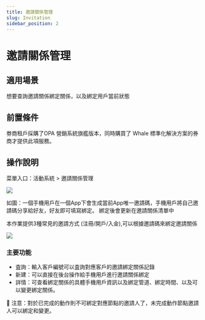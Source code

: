 ```yaml
---
title: 邀請關係管理
slug: Invitation
sidebar_position: 2
---
```



# 邀請關係管理

## 適用場景

想要查詢邀請關係綁定關係，以及綁定用戶當前狀態

## 前置條件

劵商租戶採購了OPA 營銷系統旗艦版本，同時購買了 Whale 標準化解決方案的券商才提供此項服務。

## 操作說明

菜單入口：活動系統 &gt; 邀請關係管理

<img src="/assets/BEVdbM8Hno81aCxPWDBce1DMnxH.png" src-width="2094" src-height="554" align="center"/>

如圖：一個手機用戶在一個App下會生成當前App唯一邀請碼，手機用戶將自己邀請碼分享給好友，好友即可填寫綁定。 綁定後會更新在邀請關係清單中

本作業提供3種常見的邀請方式 (注冊/開戶/入金),可以根據邀請碼來綁定邀請關係

<img src="/assets/F4gNbW7b3onETUxOPbTc9XClnag.png" src-width="2338" src-height="1328" align="center"/>

### 主要功能

- 査詢：輸入客戶編號可以査詢對應客戶的邀請綁定關係記錄
- 新建：可以直接在後台操作給手機用戶進行邀請關係綁定
- 詳情：可查看綁定關係的具體手機用戶資訊以及綁定管道、綁定時間、以及可以變更綁定關係。

<div class="callout callout-bg-2 callout-border-2">
<p>🌟 注意：對於已完成的動作則不可綁定對應節點的邀請人了，未完成動作節點邀請人可以綁定和變更。</p>
</div>

